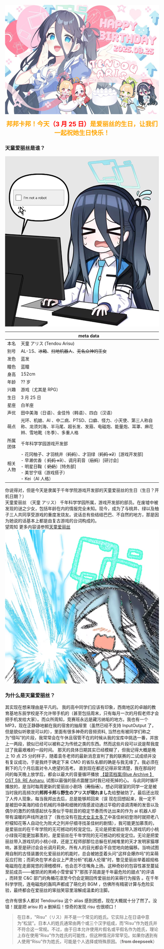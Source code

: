 ![image.png](https://raw.githubusercontent.com/Tendourisu/images/master/20250325162144151.png)

<div style="text-align: center; margin: 0 auto;">
    <big><big><b><span style="color:orange;">邦邦卡邦！今天<span style="color:red;">（3 月 25 日）</span>是爱丽丝的生日，让我们一起祝她生日快乐！</span></b></big></big>
</div>

### 天童爱丽丝是谁？

![image.png](https://raw.githubusercontent.com/Tendourisu/images/master/20250325163100455.png)

|      | **meta data**                                                                                                                             |
| ---- | ----------------------------------------------------------------------------------------------------------------------------------------- |
| 本名   | 天童 アリス (Tendou Arisu)                                                                                                                     |
| 别号   | AL-1S、~~冰箱~~、~~扫地机器人~~、~~无名众神的王女~~                                                                                                        |
| 发色   | 蓝发                                                                                                                                        |
| 瞳色   | 蓝瞳                                                                                                                                        |
| 身高   | 152cm                                                                                                                                     |
| 年龄   | ?? 岁                                                                                                                                      |
| 兴趣   | 游戏（尤其是 RPG）                                                                                                                               |
| 生日   | 3 月 25 日                                                                                                                                  |
| 星座   | 白羊座                                                                                                                                       |
| 声优   | 田中美海（日语）、金佳怜（韩语）、四白（汉语）                                                                                                                   |
| 萌点   | 光环、机娘、AI 、中二病、PTSD、口癖、怪力、小天使、第三人称自称、龙须刘海、半马尾、超长发、发箍、电磁炮、能量炮、耳罩、麻花辫、雪地靴（冬季）、多重人格                                                           |
| 所属团体 | 千年科学学园游戏开发部                                                                                                                               |
| 相关人物 | - 花冈柚子、才羽桃井（~~妈妈~~）、才羽绿（~~妈妈 x2~~）[游戏开发部]<br>- 早濑优香（ ~~妈妈 x3~~）、调月莉音（~~后妈~~）[研讨会]<br>- 明星日鞠（ ~~奶奶~~）[特务部]<br>- 美甘宁瑶（游戏搭子）<br>- Kei（AI 人格） |
你说得对，但是今天是隶属于千年学院游戏开发部的天童爱丽丝的生日（生日？开机日期？）  
天童爱丽丝 （天童 アリス） 千年科学学园所属，游戏开发部的部员。在废墟中被发现的谜之少女，包括年龄在内的情报完全未知。现今，成为了与桃井、绿以及柚子三人共同享受游戏的重度发烧友。说话总有些结结巴巴、不自然的地方，那是因为她说的话基本上都是由复古游戏的台词构成的。  
望周知
更多内容请参照[天童爱丽丝](https://zh.moegirl.org.cn/zh-hans/%E5%A4%A9%E7%AB%A5%E7%88%B1%E4%B8%BD%E4%B8%9D)
![image.png](https://raw.githubusercontent.com/Tendourisu/images/master/20250325165410319.png)

### 为什么是天童爱丽丝？
其实现在想来理由是平凡的。
我的高中同学们应该有印象，西南地区的卓越的教育基地东辰学校是不允许带手机的（甚至包括周末，只有每月一次的月假老师才会把手机发给大家）。而众所周知，竞赛班永远是藏污纳垢的地方。我也有一个 MP3，现在正静静地躺在我的宿舍的抽屉里（虽然已经不支持 InputOutput 了，但是貌似听歌是可以的），里面有很多神奇的音频资料, 当然也有被同学们称之为“怪叫”的片段，我常常会在午休且宿管不在的时候从我的宝库中挑选一番，并放上一两段，貌似已经可以被称之为传统之类的东西。然而这些片段可以说是帮我度过了我最艰难的一段时间。
那天的具体日期其实已经模糊了，但我记得大概是晚上 10 点 25 分的样子，随着袁冬老师的最新消息宣判了我的联赛的二试成绩并没有复议成功，于是我终于确定下来 CMO 的省队名额的确是与我无缘了。我必须在剩下的几个月后面对令人绝望的高考。
直到现在都还记得非常清楚，我在那段时间的每天晚上放学后，都会以最大的音量循环播放 [【碧蓝档案/Blue Archive 】OST 59. RE Aoharu](https://www.bilibili.com/video/BV1Ed4y1576Y), 试图以最强的鼓点震醒当时我已经死掉的心。
与此同时循环播放的，是当时每周更新的爱丽丝小剧场（~~周指活~~）。想必同寝室的同学一定是被当时我的高频次的**邦邦卡邦**与**野生のアリスが現れました**给整破防了。最后还出现了人传人现象，每当我邦出去后，总是能够邦回来（误
现在回想起来，我一定不是被田中美海的结合机械的冷静和细微的情感波动通过平稳的语调清晰的发音以及偶尔的激烈的情感起伏与类似于导航音的稳定节奏而传达出来的作为 ai 机器人却带有温暖的声线所迷住了（我也没有在[败犬女主太多了](https://www.bilibili.com/video/BV1s5K5eHEMf)中圣佳树初登场时就把老八柠檬知花等人自动化为败犬之列并仔细寻找圣佳树的剧情），我可能更加慕羡的，是爱丽丝的在千年学院的无可撼动的校宠定位。无论是把爱丽丝带入游戏坑的小桃小绿我可能更加慕羡的，是爱丽丝在千年学院的无可撼动的校宠定位。无论是把爱丽丝带入游戏坑的小桃小绿，还是工程师部那位总躲在机械堆里的天才发明家猫塚响，甚至是研讨会会长调月莉央，所有人的目光都会不自觉地向她偏移。当响试图用自制的古怪装置优化爱丽丝的机能时，总会被她歪着头问"这样会爆炸吗"的呆萌反应打败；而莉央在学术会议上严肃分析"机器人伦理"时，瞥见爱丽丝举着超规格电磁炮在走廊晃悠的滑稽模样，也会忍不住嘴角上扬。这种奇妙的包容性甚至蔓延至前成员——被禁闭的黑崎小雪曾留下"那孩子简直是千年最危险的甜点"的评语
，而转至 C&C 部门的角楯花凛至今仍会定期回传爱丽丝的呆萌行为报告
。在千年科学学院，连电磁炮的轰鸣声都成了萌化的 BGM
，仿佛所有精密计算与危险实验，最终都会在爱丽丝的笨拙笑容里溶解成温柔的注脚。



也许有很多人都对 Tendourisu 这个 alias 感到困惑，现在大概就十分了然了。没错！就是把 arisu 的 a 删掉后！惊奇的发现 risu 也很顺口！
> 在日本，"Risu"（リス）并不是一个常见的姓氏。它实际上在日语中意为“松鼠”。日本人的姓氏通常由两个或三个汉字组成，而“Risu”作为姓氏并不符合这一常规。不过，由于日本允许使用片假名或平假名作为姓氏，理论上存在使用“Risu”作为姓氏的可能性，但这种情况非常罕见。如果你遇到有人使用“Risu”作为姓氏，可能是个人选择或特殊原因。（**from deepseek**）

